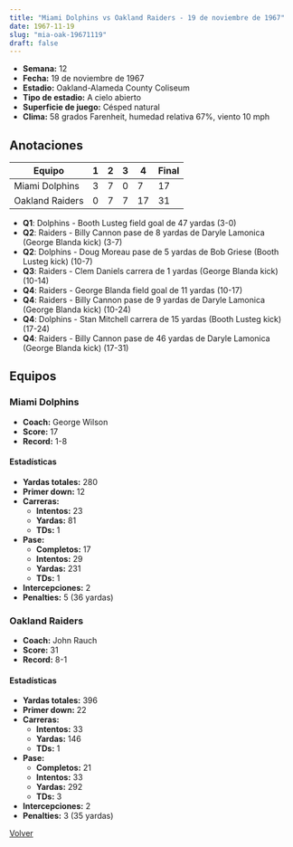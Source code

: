 ```yaml
---
title: "Miami Dolphins vs Oakland Raiders - 19 de noviembre de 1967"
date: 1967-11-19
slug: "mia-oak-19671119"
draft: false
---
```


- **Semana:** 12
- **Fecha:** 19 de noviembre de 1967
- **Estadio:** Oakland-Alameda County Coliseum
- **Tipo de estadio:** A cielo abierto
- **Superficie de juego:** Césped natural
- **Clima:** 58 grados Farenheit, humedad relativa 67%, viento 10 mph





## Anotaciones
| Equipo | 1 | 2 | 3 | 4 | Final |
|--------|---|---|---|---|-------|
| Miami Dolphins  | 3 | 7 | 0 | 7  | 17 |
| Oakland Raiders  | 0 | 7 | 7 | 17  | 31 |
- **Q1**: Dolphins - Booth Lusteg field goal de 47 yardas (3-0)
- **Q2**: Raiders - Billy Cannon pase de 8 yardas de Daryle Lamonica (George Blanda kick) (3-7)
- **Q2**: Dolphins - Doug Moreau pase de 5 yardas de Bob Griese (Booth Lusteg kick) (10-7)
- **Q3**: Raiders - Clem Daniels carrera de 1 yardas (George Blanda kick) (10-14)
- **Q4**: Raiders - George Blanda field goal de 11 yardas (10-17)
- **Q4**: Raiders - Billy Cannon pase de 9 yardas de Daryle Lamonica (George Blanda kick) (10-24)
- **Q4**: Dolphins - Stan Mitchell carrera de 15 yardas (Booth Lusteg kick) (17-24)
- **Q4**: Raiders - Billy Cannon pase de 46 yardas de Daryle Lamonica (George Blanda kick) (17-31)


## Equipos


### Miami Dolphins
* **Coach:** George Wilson
* **Score:** 17
* **Record:** 1-8
#### Estadísticas
* **Yardas totales:** 280
* **Primer down:** 12
* **Carreras:**
  * **Intentos:** 23
  * **Yardas:** 81
  * **TDs:** 1
* **Pase:**
  * **Completos:** 17
  * **Intentos:** 29
  * **Yardas:** 231
  * **TDs:** 1
* **Intercepciones:** 2
* **Penalties:** 5 (36 yardas)

### Oakland Raiders
* **Coach:** John Rauch
* **Score:** 31
* **Record:** 8-1
#### Estadísticas
* **Yardas totales:** 396
* **Primer down:** 22
* **Carreras:**
  * **Intentos:** 33
  * **Yardas:** 146
  * **TDs:** 1
* **Pase:**
  * **Completos:** 21
  * **Intentos:** 33
  * **Yardas:** 292
  * **TDs:** 3
* **Intercepciones:** 2
* **Penalties:** 3 (35 yardas)


[Volver](/historia/1967)
